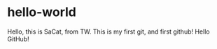 # hello-world

Hello, this is SaCat, from TW.
This is my first git, and first github!
Hello GitHub!
